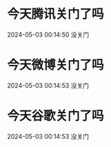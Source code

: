 # 今天腾讯关门了吗

2024-05-03 00:14:50 没关门

# 今天微博关门了吗

2024-05-03 00:14:53 没关门

# 今天谷歌关门了吗

2024-05-03 00:14:53 没关门

